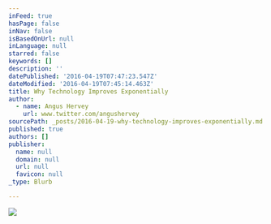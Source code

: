 ```yaml
---
inFeed: true
hasPage: false
inNav: false
isBasedOnUrl: null
inLanguage: null
starred: false
keywords: []
description: ''
datePublished: '2016-04-19T07:47:23.547Z'
dateModified: '2016-04-19T07:45:14.463Z'
title: Why Technology Improves Exponentially
author:
  - name: Angus Hervey
    url: www.twitter.com/angushervey
sourcePath: _posts/2016-04-19-why-technology-improves-exponentially.md
published: true
authors: []
publisher:
  name: null
  domain: null
  url: null
  favicon: null
_type: Blurb

---
```

![](https://the-grid-user-content.s3-us-west-2.amazonaws.com/cf27cc4c-9e53-41a5-a95d-682f5471ed7e.jpg)